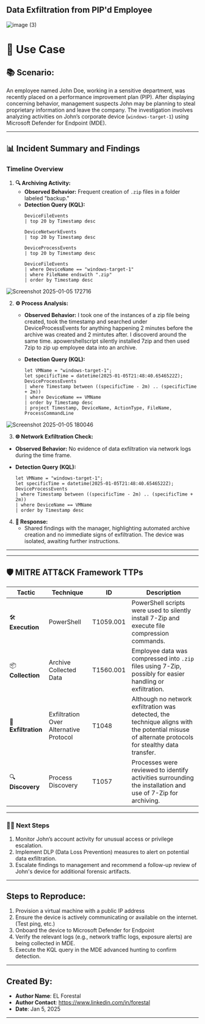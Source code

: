 ## **Data Exfiltration from PIP'd Employee** 
![image (3)](https://github.com/user-attachments/assets/7e93bed4-6b56-4daa-9dea-7ad6f8306919)


# 🎯 **Use Case**   

## 📚 **Scenario:**  
An employee named John Doe, working in a sensitive department, was recently placed on a performance improvement plan (PIP). After displaying concerning behavior, management suspects John may be planning to steal proprietary information and leave the company. The investigation involves analyzing activities on John’s corporate device (`windows-target-1`) using Microsoft Defender for Endpoint (MDE).  

---

## 📊 **Incident Summary and Findings**  

### **Timeline Overview**  
1. **🔍 Archiving Activity:**  
   - **Observed Behavior:** Frequent creation of `.zip` files in a folder labeled "backup."  
   - **Detection Query (KQL):**  
     ```kql
     DeviceFileEvents
     | top 20 by Timestamp desc
     ```
     ```kql
     DeviceNetworkEvents
     | top 20 by Timestamp desc
     ```
     ```kql
     DeviceProcessEvents
     | top 20 by Timestamp desc
     ```
     ```kql
     DeviceFileEvents
     | where DeviceName == "windows-target-1"
     | where FileName endswith ".zip"
     | order by Timestamp desc
     ```
![Screenshot 2025-01-05 172716](https://github.com/user-attachments/assets/4fdf9cf4-4fed-4935-bfea-bb76d5b01144)

     
2. **⚙️ Process Analysis:**  
   - **Observed Behavior:** I took one of the instances of a zip file being created, took the timestamp and searched under DeviceProcessEvents for anything happening 2 minutes before the archive was created and 2 mintutes after. I discoverd around the same time. apowershellscript silently installed 7zip and then used 7zip to zip up employee data into an archive.
   - **Detection Query (KQL):**  

     ```kql
     let VMName = "windows-target-1";
     let specificTime = datetime(2025-01-05T21:48:40.6546522Z);
     DeviceProcessEvents
     | where Timestamp between ((specificTime - 2m) .. (specificTime + 2m))
     | where DeviceName == VMName
     | order by Timestamp desc
     | project Timestamp, DeviceName, ActionType, FileName, ProcessCommandLine
     ```
![Screenshot 2025-01-05 180046](https://github.com/user-attachments/assets/12d51ef5-8b84-4b41-9123-99adcbd3edbe)


   3. **🌐 Network Exfiltration Check:**  
   - **Observed Behavior:** No evidence of data exfiltration via network logs during the time frame.  

   - **Detection Query (KQL):**  

     ```kql
     let VMName = "windows-target-1";
     let specificTime = datetime(2025-01-05T21:48:40.6546522Z);
     DeviceProcessEvents
     | where Timestamp between ((specificTime - 2m) .. (specificTime + 2m))
     | where DeviceName == VMName
     | order by Timestamp desc
     ```  

4. **📝 Response:**  
   - Shared findings with the manager, highlighting automated archive creation and no immediate signs of exfiltration. The device was isolated, awaiting further instructions.

---

---

## 🛡️ **MITRE ATT&CK Framework TTPs**  

| **Tactic**           | **Technique**                                                                                     | **ID**            | **Description**                                                                                                                                                 |  
|-----------------------|---------------------------------------------------------------------------------------------------|-------------------|-----------------------------------------------------------------------------------------------------------------------------------------------------------------|  
| 🛠️ **Execution**      | PowerShell                                                                                       | T1059.001         | PowerShell scripts were used to silently install 7-Zip and execute file compression commands.                                                                   |  
| 📦 **Collection**      | Archive Collected Data                                                                           | T1560.001         | Employee data was compressed into `.zip` files using 7-Zip, possibly for easier handling or exfiltration.                                                       |  
| 📂 **Exfiltration**    | Exfiltration Over Alternative Protocol                                                           | T1048             | Although no network exfiltration was detected, the technique aligns with the potential misuse of alternate protocols for stealthy data transfer.                |  
| 🔍 **Discovery**       | Process Discovery                                                                                | T1057             | Processes were reviewed to identify activities surrounding the installation and use of 7-Zip for archiving.                                                     |  

---

### 🧑‍💻 **Next Steps**  
1. Monitor John’s account activity for unusual access or privilege escalation.  
2. Implement DLP (Data Loss Prevention) measures to alert on potential data exfiltration.  
3. Escalate findings to management and recommend a follow-up review of John's device for additional forensic artifacts.  

---

## Steps to Reproduce:
1. Provision a virtual machine with a public IP address
2. Ensure the device is actively communicating or available on the internet. (Test ping, etc.)
3. Onboard the device to Microsoft Defender for Endpoint
4. Verify the relevant logs (e.g., network traffic logs, exposure alerts) are being collected in MDE.
5. Execute the KQL query in the MDE advanced hunting to confirm detection.

---

## Created By:
- **Author Name**: EL Forestal
- **Author Contact**: https://www.linkedin.com/in/forestal
- **Date**: Jan 5, 2025
---
